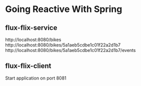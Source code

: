 # Going Reactive With Spring

## flux-flix-service

http://localhost:8080/bikes
http://localhost:8080/bikes/5a1aeb5cdbe1c01f22a2d1b7
http://localhost:8080/bikes/5a1aeb5cdbe1c01f22a2d1b7/events

## flux-flix-client

Start application on port 8081